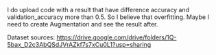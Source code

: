 I do upload code with a result that have difference accuracy and validation_accuracy more than 0.5.
So I believe that overfitting.
Maybe I need to create Augmentation and see the result after.

Dataset sources: https://drive.google.com/drive/folders/1Q-5bax_D2c3AbQSdJVrAZkf7s7xCu0L1?usp=sharing
